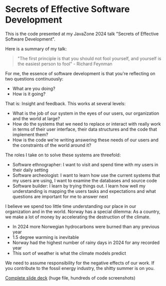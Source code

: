 # Secrets of Effective Software Development

This is the code presented at my JavaZone 2024 talk
"Secrets of Effective Software Development".

Here is a summary of my talk:

> "The first principle is that you should not fool yourself,
> and yourself is the easiest person to fool" - Richard Feynman

For me, the essence of software development is that you're reflecting
on two questions continuously:

* What are you doing?
* How is it going?

That is: Insight and feedback. This works at several levels:

* What is the job of our system in the eyes of our users, our
  organization and the world at large?
* How do the systems that we need to replace or interact with
  really work in terms of their user interface, their data structures
  and the code that implement them?
* How is the code we're writing answering these needs of our users
  and the constraints of the world around it?

The roles I take on to solve these systems are threefold:

* Software ethnographer: I want to visit and spend time with my users
  in their daily setting
* Software archeologist: I want to learn how use the current systems
  that my users are using, I want to examine the databases and
  source code
* Software builder: I learn by trying things out. I learn how well my
  understanding is mapping the users tasks and expectations and what
  questions are important for me to answer next

I believe we spend too little time understanding our place in our
organization and in the world. Norway has a special dilemma: As a
country, we make a lot of money by accelerating the destruction of the
climate.

* In 2024 more Norwegian hydrocarbons were burned than any previous year
* 1.5 degree warming is inevitable
* Norway had the highest number of rainy days in 2024 for any recorded year
* This sort of weather is what the climate models predict

We need to assume responsibility for the negative effects of our work.
If you contribute to the fossil energy industry, the shitty summer is on you.

[Complete slide deck](https://docs.google.com/presentation/d/1_GSTPI92aU5ay8DBOqdd1HLas0aUuu5l/edit?usp=sharing&ouid=114882493954685290859&rtpof=true&sd=true)
(huge file, hundreds of code screenshots)
